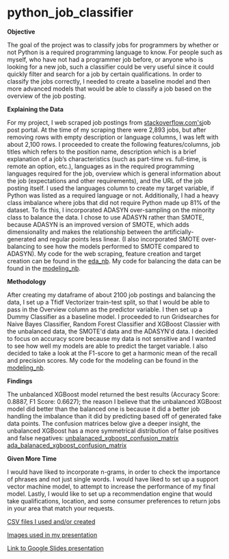 # python_job_classifier

**Objective**

The goal of the project was to classify jobs for programmers by whether or not Python is a required programming language to know. For people such as myself, who have not had a programmer job before, or anyone who is looking for a new job, such a classifier could be very useful since it could quickly filter and search for a job by certain qualifications. In order to classify the jobs correctly, I needed to create a baseline model and then more advanced models that would be able to classify a job based on the overview of the job posting.

**Explaining the Data**

For my project, I web scraped job postings from [stackoverflow.com's](https://stackoverflow.com/jobs)job post portal. At the time of my scraping there were 2,893 jobs, but after removing rows with empty description or language columns, I was left with about 2,100 rows. I proceeded to create the following features/columns, job titles which refers to the position name, description which is a brief explanation of a job’s characteristics (such as part-time vs. full-time, is remote an option, etc.), languages as in the required programming languages required for the job, overview which is general information about the job (expectations and other requirements), and the URL of the job posting itself. I used the languages column to create my target variable, if Python was listed as a required language or not. Additionally, I had a heavy class imbalance where jobs that did not require Python made up 81% of the dataset. To fix this, I incorporated ADASYN over-sampling on the minority class to balance the data. I chose to use ADASYN rather than SMOTE, because ADASYN is an improved version of SMOTE, which adds dimensionality and makes the relationship between the artificially-generated and regular points less linear. (I also incorporated SMOTE over-balancing to see how the models performed to SMOTE compared to ADASYN). My code for the web scraping, feature creation and target creation can be found in the [eda_nb](eda_nb.ipynb). My code for balancing the data can be found in the [modeling_nb](modeling_nb.ipynb).

**Methodology**

After creating my dataframe of about 2100 job postings and balancing the data, I set up a Tfidf Vectorizer train-test split, so that I would be able to pass in the Overview column as the predictor variable. I then set up a Dummy Classifier as a baseline model. I proceeded to run Gridsearches for Naive Bayes Classifier, Random Forest Classifier and XGBoost Classier with the unbalanced data, the SMOTE'd data and the ADASYN'd data. I decided to focus on accuracy score because my data is not sensitive and I wanted to see how well my models are able to predict the target variable. I also decided to take a look at the F1-score to get a harmonic mean of the recall and precision scores. My code for the modeling can be found in the [modeling_nb](modeling_nb.ipynb).

**Findings**

The unbalanced XGBoost model returned the best results (Accuracy Score: 0.8887, F1 Score: 0.6627); the reason I believe that the unbalanced XGBoost model did better than the balanced one is because it did a better job handling the imbalance than it did by predicting based off of generated fake data points. The confusion matrices below give a deeper insight, the unbalanced XGBoost has a more symmetrical distribution of false positives and false negatives:
[unbalanaced_xgboost_confusion_matrix](images/xgb_confusion.png) [ada_balanaced_xgboost_confusion_matrix](images/balanced_xgb_confusion.png)

**Given More Time**

I would have liked to incorporate n-grams, in order to check the importance of phrases and not just single words. I would have liked to set up a support vector machine model, to attempt to increase the performance of my final model. Lastly, I would like to set up a recommendation engine that would take qualifications, location, and some consumer preferences to return jobs in your area that match your requests.


[CSV files I used and/or created](csv_files)

[Images used in my presentation](images)

[Link to Google Slides presentation](https://docs.google.com/presentation/d/1r-DMCfJ3oSQ2Kb5SObMfPTGq_1ICDQ3GoZZpufD3XX8/edit#slide=id.p)
